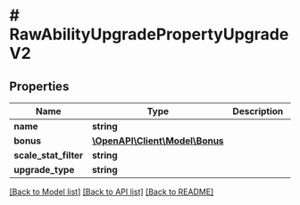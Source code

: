# # RawAbilityUpgradePropertyUpgradeV2

## Properties

Name | Type | Description | Notes
------------ | ------------- | ------------- | -------------
**name** | **string** |  |
**bonus** | [**\OpenAPI\Client\Model\Bonus**](Bonus.md) |  |
**scale_stat_filter** | **string** |  | [optional]
**upgrade_type** | **string** |  | [optional]

[[Back to Model list]](../../README.md#models) [[Back to API list]](../../README.md#endpoints) [[Back to README]](../../README.md)
